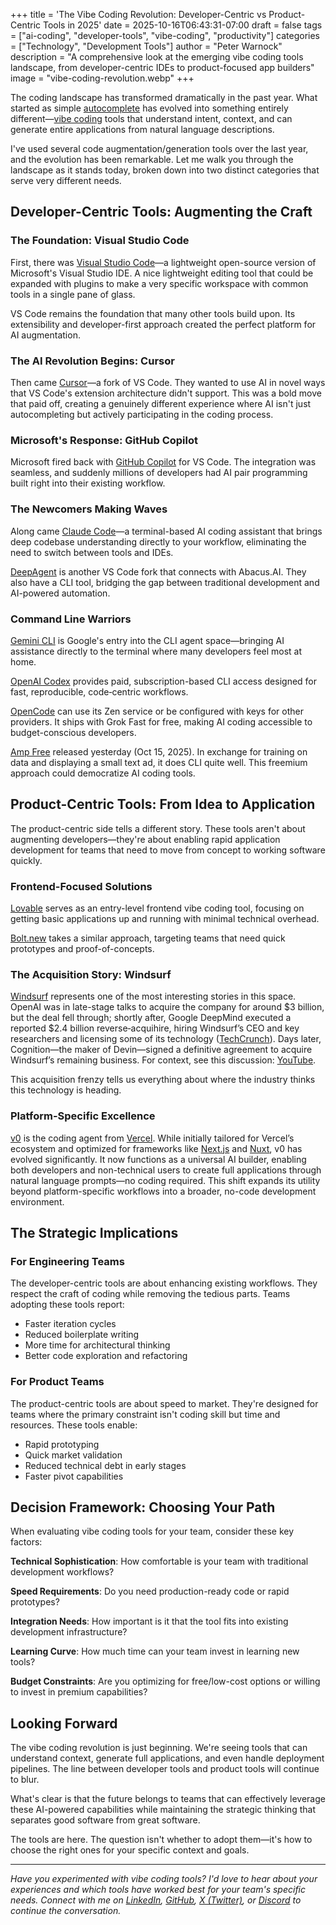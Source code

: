 +++
title = 'The Vibe Coding Revolution: Developer-Centric vs Product-Centric Tools in 2025'
date = 2025-10-16T06:43:31-07:00
draft = false
tags = ["ai-coding", "developer-tools", "vibe-coding", "productivity"]
categories = ["Technology", "Development Tools"]
author = "Peter Warnock"
description = "A comprehensive look at the emerging vibe coding tools landscape, from developer-centric IDEs to product-focused app builders"
image = "vibe-coding-revolution.webp"
+++

The coding landscape has transformed dramatically in the past year. What started as simple [autocomplete](https://en.wikipedia.org/wiki/Autocomplete) has evolved into something entirely different—[vibe coding](https://en.wikipedia.org/wiki/Vibe_coding) tools that understand intent, context, and can generate entire applications from natural language descriptions.

I've used several code augmentation/generation tools over the last year, and the evolution has been remarkable. Let me walk you through the landscape as it stands today, broken down into two distinct categories that serve very different needs.

## Developer-Centric Tools: Augmenting the Craft

### The Foundation: Visual Studio Code

First, there was [Visual Studio Code](/tools/visual-studio-code-extensible-editor/)—a lightweight open-source version of Microsoft's Visual Studio IDE. A nice lightweight editing tool that could be expanded with plugins to make a very specific workspace with common tools in a single pane of glass.

VS Code remains the foundation that many other tools build upon. Its extensibility and developer-first approach created the perfect platform for AI augmentation.

### The AI Revolution Begins: Cursor

Then came [Cursor](/tools/cursor-ai-native-code-editor/)—a fork of VS Code. They wanted to use AI in novel ways that VS Code's extension architecture didn't support. This was a bold move that paid off, creating a genuinely different experience where AI isn't just autocompleting but actively participating in the coding process.

### Microsoft's Response: GitHub Copilot

Microsoft fired back with [GitHub Copilot](/tools/github-copilot-2025-update/) for VS Code. The integration was seamless, and suddenly millions of developers had AI pair programming built right into their existing workflow.

### The Newcomers Making Waves

Along came [Claude Code](/tools/claude-code-conversational-ai/)—a terminal-based AI coding assistant that brings deep codebase understanding directly to your workflow, eliminating the need to switch between tools and IDEs.

[DeepAgent](/tools/deepagent-abacus-ai-integration/) is another VS Code fork that connects with Abacus.AI. They also have a CLI tool, bridging the gap between traditional development and AI-powered automation.

### Command Line Warriors

[Gemini CLI](/tools/gemini-cli-google-ai-agent/) is Google's entry into the CLI agent space—bringing AI assistance directly to the terminal where many developers feel most at home.

[OpenAI Codex](/tools/openai-codex-cli-coding-assistant/) provides paid, subscription-based CLI access designed for fast, reproducible, code‑centric workflows.

[OpenCode](/tools/opencode-multi-provider-ai-coding/) can use its Zen service or be configured with keys for other providers. It ships with Grok Fast for free, making AI coding accessible to budget-conscious developers.

[Amp Free](/tools/amp-free-ai-cli-tool/) released yesterday (Oct 15, 2025). In exchange for training on data and displaying a small text ad, it does CLI quite well. This freemium approach could democratize AI coding tools.

## Product-Centric Tools: From Idea to Application

The product-centric side tells a different story. These tools aren't about augmenting developers—they're about enabling rapid application development for teams that need to move from concept to working software quickly.

### Frontend-Focused Solutions

[Lovable](/tools/lovable-frontend-prototyping-tool/) serves as an entry-level frontend vibe coding tool, focusing on getting basic applications up and running with minimal technical overhead.

[Bolt.new](/tools/bolt-new-frontend-platform/) takes a similar approach, targeting teams that need quick prototypes and proof-of-concepts.

### The Acquisition Story: Windsurf

[Windsurf](/tools/windsurf-agentic-ide-cognition-ai/) represents one of the most interesting stories in this space. OpenAI was in late-stage talks to acquire the company for around $3 billion, but the deal fell through; shortly after, Google DeepMind executed a reported $2.4 billion reverse‑acquihire, hiring Windsurf’s CEO and key researchers and licensing some of its technology ([TechCrunch](https://techcrunch.com/2025/07/11/windsurfs-ceo-goes-to-google-openais-acquisition-falls-apart/])). Days later, Cognition—the maker of Devin—signed a definitive agreement to acquire Windsurf’s remaining business. For context, see this discussion: [YouTube](https://youtu.be/g8nC1-d4Ce4?si=GfV9qkmTiwhxai_c).

This acquisition frenzy tells us everything about where the industry thinks this technology is heading.

### Platform-Specific Excellence

[v0](/tools/v0-vercel-ai-coding-agent/) is the coding agent from [Vercel](/tools/vercel-web-development-platform/). While initially tailored for Vercel’s ecosystem and optimized for frameworks like [Next.js](/tools/nextjs-react-framework-for-production/) and [Nuxt](/tools/nuxt-vuejs-framework-for-universal-apps/), v0 has evolved significantly. It now functions as a universal AI builder, enabling both developers and non-technical users to create full applications through natural language prompts—no coding required. This shift expands its utility beyond platform-specific workflows into a broader, no-code development environment.

## The Strategic Implications

### For Engineering Teams

The developer-centric tools are about enhancing existing workflows. They respect the craft of coding while removing the tedious parts. Teams adopting these tools report:

- Faster iteration cycles
- Reduced boilerplate writing
- More time for architectural thinking
- Better code exploration and refactoring

### For Product Teams

The product-centric tools are about speed to market. They're designed for teams where the primary constraint isn't coding skill but time and resources. These tools enable:

- Rapid prototyping
- Quick market validation
- Reduced technical debt in early stages
- Faster pivot capabilities

## Decision Framework: Choosing Your Path

When evaluating vibe coding tools for your team, consider these key factors:

**Technical Sophistication**: How comfortable is your team with traditional development workflows?

**Speed Requirements**: Do you need production-ready code or rapid prototypes?

**Integration Needs**: How important is it that the tool fits into existing development infrastructure?

**Learning Curve**: How much time can your team invest in learning new tools?

**Budget Constraints**: Are you optimizing for free/low-cost options or willing to invest in premium capabilities?

## Looking Forward

The vibe coding revolution is just beginning. We're seeing tools that can understand context, generate full applications, and even handle deployment pipelines. The line between developer tools and product tools will continue to blur.

What's clear is that the future belongs to teams that can effectively leverage these AI-powered capabilities while maintaining the strategic thinking that separates good software from great software.

The tools are here. The question isn't whether to adopt them—it's how to choose the right ones for your specific context and goals.

---

*Have you experimented with vibe coding tools? I'd love to hear about your experiences and which tools have worked best for your team's specific needs. Connect with me on [LinkedIn](https://www.linkedin.com/in/peterwarnock/), [GitHub](https://github.com/pwarnock/), [X (Twitter)](https://twitter.com/pwarnock/), or [Discord](https://discord.gg/pwarnock) to continue the conversation.*
